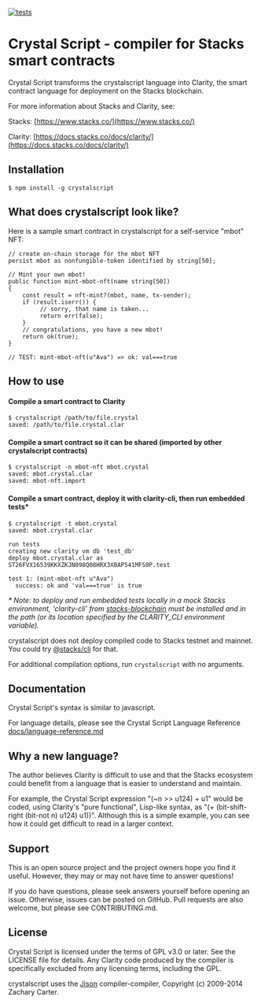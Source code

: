 [![tests](https://github.com/crystalscript/crystalscript/actions/workflows/commit-tests.yml/badge.svg)](https://github.com/crystalscript/crystalscript/actions)

# Crystal Script - compiler for Stacks smart contracts

Crystal Script transforms the crystalscript language into Clarity, the smart contract language for deployment on the Stacks blockchain.

For more information about Stacks and Clarity, see:

Stacks: [https://www.stacks.co/](https://www.stacks.co/)

Clarity: [https://docs.stacks.co/docs/clarity/](https://docs.stacks.co/docs/clarity/)


## Installation

```
$ npm install -g crystalscript
```

## What does crystalscript look like?

Here is a sample smart contract in crystalscript for a self-service "mbot" NFT:

```
// create on-chain storage for the mbot NFT
persist mbot as nonfungible-token identified by string[50];

// Mint your own mbot!
public function mint-mbot-nft(name string[50])
{
    const result = nft-mint?(mbot, name, tx-sender);
    if (result.iserr()) {
         // sorry, that name is taken...
         return err(false);
    }
    // congratulations, you have a new mbot!
    return ok(true);
}

// TEST: mint-mbot-nft(u"Ava") => ok: val===true

```

## How to use

#### Compile a smart contract to Clarity
```
$ crystalscript /path/to/file.crystal
saved: /path/to/file.crystal.clar
```

#### Compile a smart contract so it can be shared (imported by other crystalscript contracts)
```
$ crystalscript -n mbot-nft mbot.crystal
saved: mbot.crystal.clar
saved: mbot-nft.import
```

#### Compile a smart contract, deploy it with clarity-cli, then run embedded tests*
```
$ crystalscript -t mbot.crystal
saved: mbot.crystal.clar

run tests
creating new clarity vm db 'test_db'
deploy mbot.crystal.clar as ST26FVX16539KKXZKJN098Q08HRX3XBAP541MFS0P.test

test 1: (mint-mbot-nft u"Ava")
  success: ok and 'val===true' is true
```
 
*\* Note: to deploy and run embedded tests locally in a mock Stacks environment, 'clarity-cli' from [stacks-blockchain](https://github.com/stacks-network/stacks-blockchain) must be installed and in the path (or its location specified by the CLARITY_CLI environment variable).*

crystalscript does not deploy compiled code to Stacks testnet and mainnet. You could try [@stacks/cli](https://www.npmjs.com/package/@stacks/cli) for that.


For additional compilation options, run `crystalscript` with no arguments.



## Documentation

Crystal Script's syntax is similar to javascript.

For language details, please see the Crystal Script Language Reference [docs/language-reference.md](docs/language-reference.md)


## Why a new language?

The author believes Clarity is difficult to use and that the Stacks ecosystem could benefit from a language that is easier to understand and maintain.

For example, the Crystal Script expression "(~n >> u124) + u1" would be coded, using Clarity's "pure functional", Lisp-like syntax, as "(+ (bit-shift-right (bit-not n) u124) u1))". Although this is a simple example, you can see how it could get difficult to read in a larger context.


## Support

This is an open source project and the project owners hope you find it useful. However, they may or may not have time to answer questions!

If you do have questions, please seek answers yourself before opening an issue. Otherwise, issues can be posted on GitHub. Pull requests are also welcome, but please see CONTRIBUTING.md.


## License
Crystal Script is licensed under the terms of GPL v3.0 or later. See the LICENSE file for details. Any Clarity code produced by the compiler is specifically excluded from any licensing terms, including the GPL.

crystalscript uses the [Jison](https://github.com/zaach/jison/) compiler-compiler, Copyright (c) 2009-2014 Zachary Carter.
